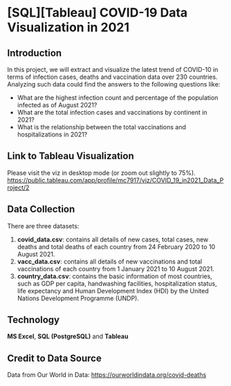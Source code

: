 # [SQL][Tableau] COVID-19 Data Visualization in 2021

## Introduction
In this project, we will extract and visualize the latest trend of COVID-10 in terms of infection cases, deaths and vaccination data over 230 countries. Analyzing such data could find the answers to the following questions like:
- What are the highest infection count and percentage of the population infected as of August 2021?
- What are the total infection cases and vaccinations by continent in 2021?
- What is the relationship between the total vaccinations and hospitalizations in 2021?

## Link to Tableau Visualization 
Please visit the viz in desktop mode (or zoom out slightly to 75%).
https://public.tableau.com/app/profile/mc7917/viz/COVID_19_in2021_Data_Project/2

## Data Collection
There are three datasets:
1. **covid_data.csv**: contains all details of new cases, total cases, new deaths and total deaths of each country from 24 February 2020 to 10 August 2021.
2. **vacc_data.csv**: contains all details of new vaccinations and total vaccinations of each country from 1 January 2021 to 10 August 2021.
3. **country_data.csv**: contains the basic information of most countries, such as GDP per capita, handwashing facilities, hospitalization status, life expectancy and Human Development Index (HDI) by the United Nations Development Programme (UNDP).

## Technology
**MS Excel**, **SQL (PostgreSQL)** and **Tableau**

## Credit to Data Source
Data from Our World in Data: https://ourworldindata.org/covid-deaths
